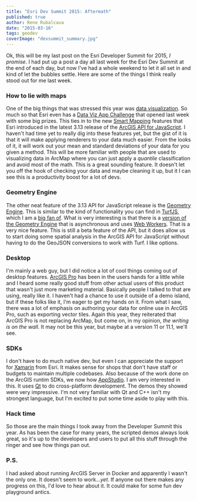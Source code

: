 ```yaml
---
title: "Esri Dev Summit 2015: Aftermath"
published: true
author: Rene Rubalcava
date: "2015-03-16"
tags: geodev
coverImage: "devsummit_summary.jpg"
---
```


Ok, this will be my last post on the Esri Developer Summit for 2015, _I promise_. I had put up a post a day all last week for the Esri Dev Summit at the end of each day, but now I've had a whole weekend to let it all set in and kind of let the bubbles settle. Here are some of the things I think really stood out for me last week.

### How to lie with maps

One of the big things that was stressed this year was [data visualization](http://www.amazon.com/How-Lie-Maps-2nd-Edition/dp/0226534219). So much so that Esri even has a [Data Viz App Challenge](http://www.esri.com/landing-pages/DatVizAppChalz) that opened last week with some big prizes. This ties in to the new [Smart Mapping](https://www.youtube.com/watch?v=HlIzMHo1jNg&feature=youtu.be) features that Esri introduced in the latest 3.13 release of the [ArcGIS API for JavaScript](https://developers.arcgis.com/javascript/jshelp/whats_new.html). I haven't had time yet to really dig into these features yet, but the gist of it is that it will make applying renderers to your data much easier. From the looks of it, it will work out your mean and standard deviations of your data for you given a method. This will be more familiar with people that are used to visualizing data in ArcMap where you can just apply a _quantile_ classification and avoid most of the math. This is a great sounding feature. It doesn't let you off the hook of checking your data and maybe cleaning it up, but it I can see this is a productivity boost for a lot of devs.

### Geometry Engine

The other neat feature of the 3.13 API for JavaScript release is the [Geometry Engine](https://developers.arcgis.com/javascript/jsapi/esri.geometry.geometryengine-amd.html). This is similar to the kind of functionality you can find in [TurfJS](http://turfjs.org/static/docs/), which I am a [big fan of](https://odoe.net/blog/exploring-new-turf/). What is very interesting is that there is a [version of the Geometry Engine](https://developers.arcgis.com/javascript/jsapi/esri.geometry.geometryengineasync-amd.html) that is asynchronous and uses [Web Workers](https://developer.mozilla.org/en-US/docs/Web/API/Web_Workers_API/basic_usage). That is a very nice feature. This is still a beta feature of the API, but it does allow us to start doing some spatial analysis in the ArcGIS API for JavaScript without having to do the GeoJSON conversions to work with Turf. I like options.

### Desktop

I'm mainly a web guy, but I did notice a lot of cool things coming out of desktop features. [ArcGIS Pro](http://pro.arcgis.com/en/pro-app/) has been in the users hands for a little while and I heard some really good stuff from other actual users of this product that wasn't just more marketing material. Basically people I talked to that are using, really like it. I haven't had a chance to use it outside of a demo island, but if these folks like it, I'm eager to get my hands on it. From what I saw, there was a lot of emphasis on authoring your data for online use in ArcGIS Pro, such as exporting vector tiles. Again this year, they reiterated that ArcGIS Pro is not replacing ArcMap, but come on, in my opinion, _the writing is on the wall_. It may not be this year, but maybe at a version 11 or 11.1, we'll see.

### SDKs

I don't have to do much native dev, but even I can appreciate the support for [Xamarin](http://xamarin.com/) from Esri. It makes sense for shops that don't have staff or budgets to maintain multiple codebases. Also because of the work done on the ArcGIS runtim SDKs, we now how [AppStudio](http://doc.arcgis.com/en/appstudio/). I am very interested in this. It uses [Qt](http://www.qt.io/developers/) to do cross-platform development. The demos they showed were very impressive. I'm not very familiar with Qt and C++ isn't my strongest language, but I'm excited to put some time aside to play with this.

### Hack time

So those are the main things I took away from the Developer Summit this year. As has been the case for many years, the scripted demos always look great, so it's up to the developers and users to put all this stuff through the ringer and see how things pan out.

### P.S.

I had asked about running ArcGIS Server in Docker and apparently I wasn't the only one. It doesn't seem to work..._yet_. If anyone out there makes any progress on this, I'd love to hear about it. It could make for some fun dev playground antics.
